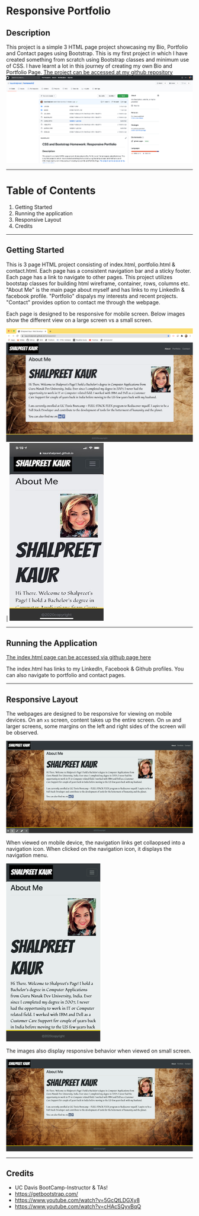 # Responsive Portfolio
## Description
 This project is a simple 3 HTML page project showcasing my Bio, Portfolio and Contact pages using Bootstrap. This is my first project in which I have created something from scratch using Bootstrap classes and minimum use of CSS. I have learnt a lot in this journey of creating my own Bio and Portfolio Page. [The project can be accessed at my github repository](https://github.com/kaurshalpreet/homework2)
 ![Homework Repository Screenshot](./assets/images/homeworkrepo.png)

 ---

# Table of Contents
1. Getting Started
1. Running the application
1. Responsive Layout
1. Credits
---

## Getting Started
This is 3 page HTML project consisting of index.html, portfolio.html & contact.html.
Each page has a consistent navigation bar and a sticky footer. Each page has a link to navigate to other pages. This project utilizes bootstap classes for building html wireframe, container, rows, columns etc. 
"About Me" is the main page about myself and has links to my LinkedIn & facebook profile.
"Portfolio" dispalys my interests and recent projects.
"Contact" provides option to contact me through the webpage.

Each page is designed to be responsive for mobile screen. Below images show the different view on  a large screen vs a small screen.

![Index sm & above](./assets/images/index_lg.png)  | ![Index xs](./assets/images/index_xs.jpeg) 

---

## Running the Application

[The index.html page can be accessed via github page here](https://kaurshalpreet.github.io/homework2/index.html)

The index.html has links to my LinkedIn, Facebook & Github profiles. You can also navigate to portfolio and contact pages.

---

## Responsive Layout
The webpages are designed to be responsive for viewing on mobile devices. On an `xs` screen, content takes up the entire screen. On `sm` and larger screens, some margins on the left and right sides of the screen will be observed.

![Responsive index page](./assets/images/Responsive.gif)

When viewed on mobile device, the navigation links get collaopsed into a navigation icon. When clicked on the navigation icon, it displays the navigation menu.

![Menubar](./assets/images/MenuBar.gif)

The images also display responsive behavior when viewed on small screen.

![Responsive images](./assets/images/Responsive_image.gif)

---

## Credits
* UC Davis BootCamp-Instructor & TAs!
* https://getbootstrap.com/
* https://www.youtube.com/watch?v=5GcQtLDGXy8
* https://www.youtube.com/watch?v=cHAcSQyvBqQ







 
